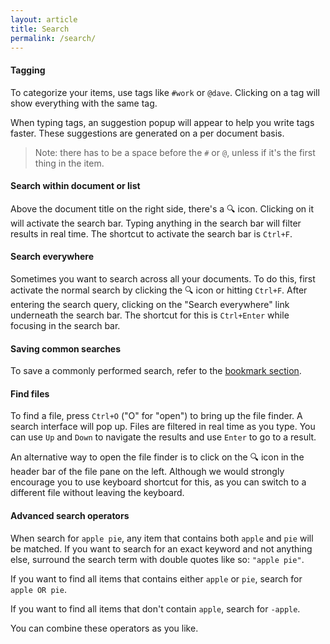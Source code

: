 ```yaml
---
layout: article
title: Search
permalink: /search/
---
```


#### Tagging

To categorize your items, use tags like `#work` or `@dave`. Clicking on a tag will show everything with the same tag.

When typing tags, an suggestion popup will appear to help you write tags faster. These suggestions are generated on a per document basis.

> Note: there has to be a space before the `#` or `@`, unless if it's the first thing in the item.

#### Search within document or list

Above the document title on the right side, there's a 🔍 icon. Clicking on it will activate the search bar. Typing anything in the search bar will filter results in real time. The shortcut to activate the search bar is `Ctrl+F`.

#### Search everywhere

Sometimes you want to search across all your documents. To do this, first activate the normal search by clicking the 🔍 icon or hitting `Ctrl+F`. After entering the search query, clicking on the "Search everywhere" link underneath the search bar. The shortcut for this is `Ctrl+Enter` while focusing in the search bar.

#### Saving common searches

To save a commonly performed search, refer to the [bookmark section](../bookmarks/#bookmarking-search-results).

#### Find files

To find a file, press `Ctrl+O` ("O" for "open") to bring up the file finder. A search interface will pop up. Files are filtered in real time as you type. You can use `Up` and `Down` to navigate the results and use `Enter` to go to a result.

An alternative way to open the file finder is to click on the 🔍 icon in the header bar of the file pane on the left. Although we would strongly encourage you to use keyboard shortcut for this, as you can switch to a different file without leaving the keyboard.

#### Advanced search operators

When search for `apple pie`, any item that contains both `apple` and `pie` will be matched. If you want to search for an exact keyword and not anything else, surround the search term with double quotes like so: `"apple pie"`.

If you want to find all items that contains either `apple` or `pie`, search for `apple OR pie`.

If you want to find all items that don't contain `apple`, search for `-apple`.

You can combine these operators as you like.
